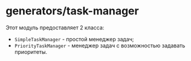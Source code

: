 # generators/task-manager

Этот модуль предоставляет 2 класса:
  - `SimpleTaskManager` - простой менеджер задач;
  - `PriorityTaskManager` - менеджер задач с возможностью задавать приоритеты.